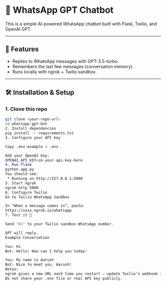 # 📱 WhatsApp GPT Chatbot

This is a simple AI-powered WhatsApp chatbot built with Flask, Twilio, and OpenAI GPT.

---

## 🚀 Features
- Replies to WhatsApp messages with GPT-3.5-turbo.
- Remembers the last few messages (conversation memory).
- Runs locally with ngrok + Twilio sandbox.

---

## 🛠️ Installation & Setup

### 1. Clone this repo
```bash
git clone <your-repo-url>
cd whatsapp-gpt-bot
2. Install dependencies
pip install -r requirements.txt
3. Configure your API key

Copy .env.example → .env

Add your OpenAI key:
OPENAI_API_KEY=sk-your-api-key-here
4. Run flask
python app.py
You should see:
 * Running on http://127.0.0.1:5000
5. Start ngrok
ngrok http 5000
6. Configure Twilio
Go to Twilio WhatsApp Sandbox

In “When a message comes in”, paste:
https://xxxx.ngrok.io/whatsapp
7. Test it 🎉

Send "Hi" to your Twilio sandbox WhatsApp number.

GPT will reply.
Example Conversation

You: Hi
Bot: Hello! How can I help you today?

You: My name is Aarush
Bot: Nice to meet you, Aarush!
Notes:
ngrok gives a new URL each time you restart — update Twilio’s webhook if it changes.
Do not share your .env file or real API key publicly.

